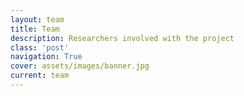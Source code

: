 ```yaml
---
layout: team
title: Team
description: Researchers involved with the project
class: 'post'
navigation: True
cover: assets/images/banner.jpg
current: team
---
```

